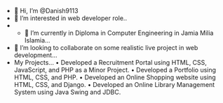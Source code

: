 - 👋 Hi, I’m @Danish9113
- 👀 I’m interested in web developer role..
- - 🌱 I’m currently in Diploma in Computer Engineering in Jamia Milia Islamia...
- 💞️ I’m looking to collaborate on some realistic live project in web development...
- My Projects...
• Developed a Recruitment Portal using HTML, CSS, JavaScript, and PHP as a Minor Project.
• Developed a Portfolio using HTML, CSS, and PHP.
• Developed an Online Shopping website using HTML, CSS, and Django.
• Developed an Online Library Management System using Java Swing and JDBC.

<!---
Danish9113/Danish9113 is a ✨ special ✨ repository because its `README.md` (this file) appears on your GitHub profile.
You can click the Preview link to take a look at your changes.
--->
